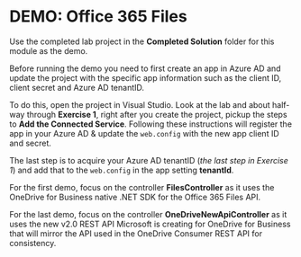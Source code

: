 # DEMO: Office 365 Files
Use the completed lab project in the **Completed Solution** folder for this module as the demo.

Before running the demo you need to first create an app in Azure AD and update the project with the specific app information such as the client ID, client secret and Azure AD tenantID.

To do this, open the project in Visual Studio. Look at the lab and about half-way through **Exercise 1**, right after you create the project, pickup the steps to **Add the Connected Service**. Following these instructions will register the app in your Azure AD & update the `web.config` with the new app client ID and secret. 

The last step is to acquire your Azure AD tenantID (*the last step in Exercise 1*) and add that to the `web.config` in the app setting **tenantId**.

For the first demo, focus on the controller **FilesController** as it uses the OneDrive for Business native .NET SDK for the Office 365 Files API.

For the last demo, focus on the controller **OneDriveNewApiController** as it uses the new v2.0 REST API Microsoft is creating for OneDrive for Business that will mirror the API used in the OneDrive Consumer REST API for consistency.